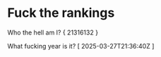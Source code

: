 # Fuck the rankings

Who the hell am I?
{ 21316132 }

What fucking year is it?
[ 2025-03-27T21:36:40Z ]
